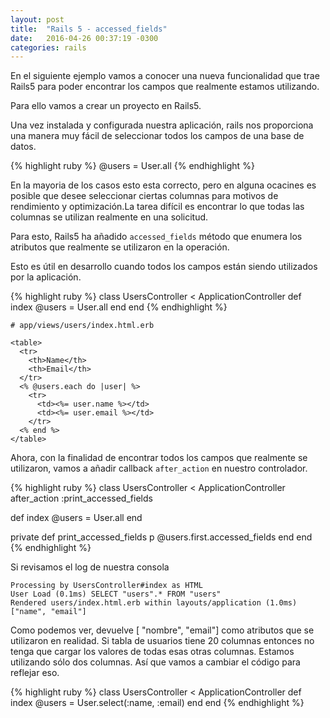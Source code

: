 ```yaml
---
layout: post
title:  "Rails 5 - accessed_fields"
date:   2016-04-26 00:37:19 -0300
categories: rails
---
```

 
En el siguiente ejemplo vamos a conocer una nueva funcionalidad que trae Rails5 para poder encontrar los campos que realmente estamos utilizando.

Para ello vamos a crear un proyecto en Rails5.

Una vez instalada y configurada nuestra aplicación, rails nos proporciona una manera muy fácil de seleccionar todos los campos de una base de datos.

{% highlight ruby %}
@users = User.all
{% endhighlight %}

En la mayoria de los casos esto esta correcto, pero en alguna ocacines es posible que desee seleccionar  ciertas columnas para motivos de rendimiento y optimización.La tarea difícil es encontrar lo que todas las columnas se utilizan realmente en una solicitud.

Para esto, Rails5 ha añadido ```accessed_fields``` método que enumera los atributos que realmente se utilizaron en la operación.

Esto es útil en desarrollo cuando todos los campos están siendo utilizados por la aplicación.

{% highlight ruby %}
class UsersController < ApplicationController
  def index
    @users = User.all
  end
end
{% endhighlight %}

```
# app/views/users/index.html.erb

<table>
  <tr>
    <th>Name</th>
    <th>Email</th>
  </tr>
  <% @users.each do |user| %>
    <tr>
      <td><%= user.name %></td>
      <td><%= user.email %></td>
    </tr>
  <% end %>
</table>
```

Ahora, con la finalidad de encontrar todos los campos que realmente se utilizaron, vamos a añadir  callback ```after_action``` en nuestro controlador.

{% highlight ruby %}
class UsersController < ApplicationController
  after_action :print_accessed_fields
  
  def index
    @users = User.all
  end

  private
  def print_accessed_fields
    p @users.first.accessed_fields
  end
end
{% endhighlight %}

Si revisamos el log de nuestra consola

``` 
Processing by UsersController#index as HTML
User Load (0.1ms) SELECT "users".* FROM "users"
Rendered users/index.html.erb within layouts/application (1.0ms)
["name", "email"]
``` 

Como podemos ver, devuelve [ "nombre", "email"] como atributos que se utilizaron en realidad. Si tabla de usuarios tiene 20 columnas entonces no tenga que cargar los valores de todas esas otras columnas. Estamos utilizando sólo dos columnas. Así que vamos a cambiar el código para reflejar eso.

{% highlight ruby %}
class UsersController < ApplicationController
  def index
    @users = User.select(:name, :email)
  end
end
{% endhighlight %}